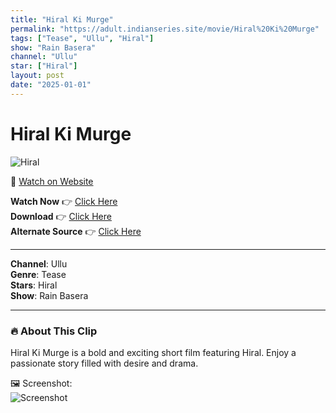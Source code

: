 ```yaml
---
title: "Hiral Ki Murge"
permalink: "https://adult.indianseries.site/movie/Hiral%20Ki%20Murge"
tags: ["Tease", "Ullu", "Hiral"]
show: "Rain Basera"
channel: "Ullu"
star: ["Hiral"]
layout: post
date: "2025-01-01"
---
```


# Hiral Ki Murge

![Hiral](https://shorts.desisins.com/wp-content/uploads/2024/04/Hiral-Ke-Murgee-Rain-Basera-Ullu-DesiSins.com_.jpg)

🔗 [Watch on Website](https://adult.indianseries.site/movie/Hiral%20Ki%20Murge)

**Watch Now** 👉 [Click Here](https://adult.indianseries.site/movie/Hiral%20Ki%20Murge)  
**Download** 👉 [Click Here](https://adult.indianseries.site/movie/Hiral%20Ki%20Murge)  
**Alternate Source** 👉 [Click Here](https://adult.indianseries.site/movie/Hiral%20Ki%20Murge)

---

**Channel**: Ullu  
**Genre**: Tease  
**Stars**: Hiral  
**Show**: Rain Basera

---

### 🔥 About This Clip

Hiral Ki Murge is a bold and exciting short film featuring Hiral. Enjoy a passionate story filled with desire and drama.
 
🖼️ Screenshot:  
![Screenshot](https://shorts.desisins.com/wp-content/uploads/2024/04/Hiral-Ke-Murgee-Rain-Basera-Ullu-DesiSins.com_.jpg)
